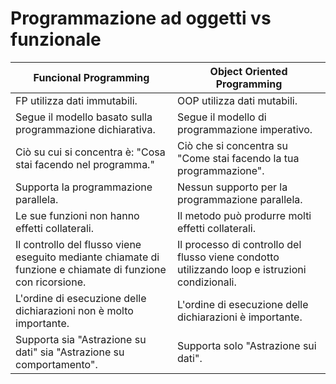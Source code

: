 # Programmazione ad oggetti vs funzionale

Funcional Programming|Object Oriented Programming
---|---
FP utilizza dati immutabili.|OOP utilizza dati mutabili.
Segue il modello basato sulla programmazione dichiarativa.|Segue il modello di programmazione imperativo.
Ciò su cui si concentra è: "Cosa stai facendo nel programma."|Ciò che si concentra su "Come stai facendo la tua programmazione".
Supporta la programmazione parallela.|Nessun supporto per la programmazione parallela.
Le sue funzioni non hanno effetti collaterali.|Il metodo può produrre molti effetti collaterali.
Il controllo del flusso viene eseguito mediante chiamate di funzione e chiamate di funzione con ricorsione.|Il processo di controllo del flusso viene condotto utilizzando loop e istruzioni condizionali.
L'ordine di esecuzione delle dichiarazioni non è molto importante.|L'ordine di esecuzione delle dichiarazioni è importante.
Supporta sia "Astrazione su dati" sia "Astrazione su comportamento".|Supporta solo "Astrazione sui dati".